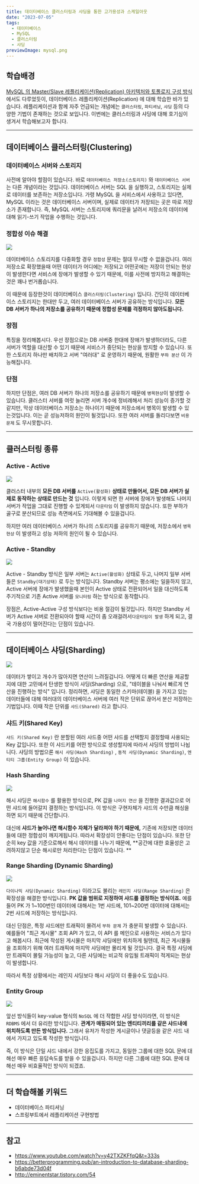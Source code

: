 ```yaml
---
title: 데이터베이스 클러스터링과 샤딩을 통한 고가용성과 스케일아웃
date: "2023-07-05"
tags:
  - 데이터베이스
  - MySQL
  - 클러스터링
  - 샤딩
previewImage: mysql.png
---
```


## 학습배경

[MySQL 의 Master/Slave 레플리케이션(Replication) 아키텍처와 토폴로지 구성 방식](https://velog.io/@msung99/MySQL-%EC%9D%98-MasterSlave-%EB%A0%88%ED%94%8C%EB%A6%AC%EC%BC%80%EC%9D%B4%EC%85%98Replication-%EC%95%84%ED%82%A4%ED%85%8D%EC%B2%98%EC%99%80-%ED%86%A0%ED%8F%B4%EB%A1%9C%EC%A7%80-%EA%B5%AC%EC%84%B1-%EB%B0%A9%EC%8B%9D) 에서도 다루었듯이, 데이터베이스 레플리케이션(Replication) 에 대해 학습한 바가 있습니다. 레플리케이션과 함께 자주 언급되는 개념에는 `클러스터링`, `파티셔닝`, `샤딩` 등의 다양한 기법이 존재하는 것으로 보입니다. 이번에는 클러스터링과 샤딩에 대해 호기심이 생겨서 학습해보고자 합니다.

---

## 데이터베이스 클러스터링(Clustering)

### 데이터베이스 서버와 스토리지

사전에 알아야 할점이 있습니다. 바로 `데이터베이스 저장소(스토리지)` 와 `데이터베이스 서버` 는 다른 개념이라는 것입니다. 데이터베이스 서버는 SQL 을 실행하고, 스토리지는 실제로 데이터를 보존하는 저장소입니다. 가령 MySQL 을 서비스에서 사용하고 있다면, MySQL 이라는 것은 데이터베이스 서버이며, 실제로 데이터가 저장되는 곳은 따로 저장소가 존재합니다. 즉, MySQL 서버는 스토리지에 쿼리문을 날려서 저장소의 데이터에 대해 읽기-쓰기 작업을 수행하는 것입니다.

### 정합성 이슈 해결

![](https://velog.velcdn.com/images/msung99/post/63c781cf-2813-40d0-9b10-b63ce04a662a/image.png)

데이터베이스 스토리지를 다중화할 경우 `정합성` 문제는 절대 무시할 수 없을겁니다. 여러 저장소로 확장했을때 어떤 데이터가 어디에는 저장되고 어떤곳에는 저장이 안되는 현상이 발생한다면 서비스에 장애가 발생할 수 있기 때문에, 이를 사전에 방지하고 해결하는 것은 꽤나 번거롭습니다.

이 때문에 등장한것이 데이터베이스 `클러스터링(Clustering)` 입니다. 간단히 데이터베이스 스토리지는 한대만 두고, 여러 데이터베이스 서버가 공유하는 방식입니다. **모든 DB 서버가 하나의 저장소를 공유하기 때문에 정합성 문제를 걱정하지 않아도됩니다.**

### 장점

특징을 정리해봅시다. 우선 장점으로는 DB 서버중 한대에 장애가 발생하더라도, 다른 서버가 역할을 대신할 수 있기 때문에 서비스가 중단되는 현상을 방지할 수 있습니다. 또한 스토리지 하나만 배치하고 서버 "여러대" 로 운영하기 때문에, 원활한 `부하 분산` 이 가능해집니다.

### 단점

하지만 단점은, 여러 DB 서버가 하나의 저장소를 공유하기 때문에 `병목현상`이 발생할 수 있습니다. 클러스터 서버를 여럿 늘리면 서버 개수에 정비례해서 처리 성능이 증가할 것 같지만, 막상 데이터베이스 저장소는 하나이기 때문에 저장소에서 병목이 발생할 수 있는것입니다. 이는 곧 성능저하의 원인이 될것입니다. 또한 여러 서버를 돌리다보면 `비용 문제` 도 무시못합니다.

---

## 클러스터링 종류

### Active - Active

![](https://velog.velcdn.com/images/msung99/post/0e183582-77de-4507-bf6b-da631c54ee7f/image.png)

클러스터 내부의 **모든 DB 서버를** `Active(활성화)` **상태로 만들어서, 모든 DB 서버가 실제로 동작하는 상태로 만드는 것** 입니다. 이렇게 되면 한 서버에 장애가 발생해도 나머지 서버가 작업을 그대로 진행할 수 있게되서 `다운타임` 이 발생하지 않습니다. 또한 부하가 골구로 분산되므로 성능 측면에서도 기대해볼 수 있을겁니다.

하지만 여러 데이터베이스 서버가 하나의 스토리지를 공유하기 때문에, 저장소에서 `병목 현상` 이 발생하고 성능 저하의 원인이 될 수 있습니다.

### Active - Standby

![](https://velog.velcdn.com/images/msung99/post/0b20a32c-dafc-440c-b8fe-438282d53414/image.png)

Active - Standby 방식은 일부 서버는 `Active(활성화)` 상태로 두고, 나머지 일부 서버들은 `Standby(대기상태)` 로 두는 방식입니다. Standby 서버는 평소에는 일을하지 않고, Active 서버에 장애가 발생했을때 본인이 Active 상태로 전환되어서 일을 대신하도록 주기적으로 기존 Active 서버를 `모니터링` 하는 방식으로 동작합니다.

장점은, Active-Active 구성 방식보다는 비용 절감이 될것입니다. 하지만 Standby 서버가 Active 서버로 전환되아야 할때 시간이 좀 오래걸려서`다운타임이 발생` 하게 되고, 결국 가용성이 떨어진다는 단점이 있습니다.

---

## 데이터베이스 샤딩(Sharding)

![](https://velog.velcdn.com/images/msung99/post/b872f0d6-2a0d-4d0e-aea5-fce9388ca2e7/image.png)

데이터가 쌓이고 개수가 많아지면 연산이 느려질겁니다. 어떻게 더 빠른 연산을 제공할지에 대한 고민에서 탄생한 방식이 샤딩(Sharding) 으로, "테이블을 나눠서 빠르게 연산을 진행하는 방식" 입니다. 정리하면, 샤딩은 동일한 스키마(테이블) 을 가지고 있는 데이터들에 대해 여러대의 데이터베이스 서버에 여러 작은 단위로 끊어서 분산 저장하는 기법입니다. 이때 작은 단위를 `샤드(Shared)` 라고 합니다.

### 샤드 키(Shared Key)

`샤드 키(Shared Key)` 란 분할된 여러 샤드중 어떤 샤드를 선택할지 결정할때 사용되는 Key 값입니다. 또한 이 샤드키를 어떤 방식으로 생성할지에 따라서 샤딩의 방법이 나뉩니다. 샤딩의 방법으론 `해시 샤딩(Hash Sharding)` , `동적 샤딩(Dynamic Sharding)`, `엔티티 그룹(Entity Group)` 이 있습니다.

### Hash Sharding

![](https://velog.velcdn.com/images/msung99/post/8de91ceb-2799-4f5d-9893-32e18d81946b/image.png)

해시 샤딩은 `해시함수` 를 활용한 방식으로, PK 값을 `나머지 연산` 을 진행한 결과값으로 어떤 샤드에 들어갈지 결정하는 방식입니다. 이 방식은 구현자체가 샤드의 수만큼 해싱을 하면 되기 때문에 간단합니다.

대신에 **샤드가 늘어나면 해시함수 자체가 달라져야 하기 때문에,** 기존에 저장되면 데이터들에 대한 정합성이 깨지게됩니다. 따라서 확장성이 안좋다는 단점이 있습니다. 또한 단순히 key 값을 기준으로해서 해시 데이터를 나누기 때문에, **공간에 대한 효율성은 고려하지않고 단순 해시로만 처리한다는 단점이 있습니다. **

### Range Sharding (Dynamic Sharding)

![](https://velog.velcdn.com/images/msung99/post/62367131-da64-49b2-af59-fccd1932fb9c/image.png)

`다이나믹 샤딩(Dynamic Sharding)` 이라고도 불리는 `레인지 샤딩(Range Sharding)` 은 확장성을 해결한 방식입니다. **PK 값을 범위로 지정하여 샤드를 결정하는 방식이죠.** 예를들어 PK 가 1~100번인 데이터에 대해서는 1번 샤드에, 101~200번 데이터에 대해서는 2번 샤드에 저장하는 방식입니다.

대신 단점은, 특정 샤드에만 트래픽이 몰려서 `부하 문제` 가 충분히 발생할 수 있습니다. 예를들어 "최근 게시물" 조회 API 가 있고, 이 API 를 메인으로 사용하는 서비스가 있다고 해봅시다. 최근에 작성된 게시물은 마지막 샤딩에만 위치하게 될텐데, 최근 게시물들을 조회하기 위해 여러 트래픽에 마지막 샤딩에만 몰리게 될 것입니다. 결국 특정 샤딩에만 트래픽이 몰릴 가능성이 높고, 다른 샤딩에는 비교적 유입될 트래픽이 적게되는 현상이 발생합니다.

따라서 특정 상황에서는 레인지 샤딩보다 해시 샤딩이 더 좋을수도 있습니다.

### Entity Group

![](https://velog.velcdn.com/images/msung99/post/0deb7e94-0080-43ab-b1b3-3ace5b472ae0/image.png)

앞선 방식들이 key-value 형식의 `NoSQL` 에 더 작합한 샤딩 방식이라면, 이 방식은 `RDBMS` 에서 더 유리한 방식입니다. **관계가 매핑되어 있는 엔티티끼리를 같은 샤드내에 위치하도록 만든 방식입니다.** 그래서 유저가 작성한 게시글이나 댓글등을 같은 샤드 내에서 가지고 있도록 작성한 방식입니다.

즉, 이 방식은 단일 샤드 내에서 강한 응집도를 가지고, 동일한 그룹에 대한 SQL 문에 대해선 매우 빠른 응답속도를 받을 수 있을겁니다. 하지만 다른 그룹에 대한 SQL 문에 대해선 매우 비효율적인 방식이 되겠죠.

---

## 더 학습해볼 키워드

- 데이터베이스 파티셔닝
- 스프링부트에서 레플리케이션 구현방법

---

## 참고

- https://www.youtube.com/watch?v=y42TXZKFfqQ&t=333s
- https://betterprogramming.pub/an-introduction-to-database-sharding-b6abde73d04f
- http://eminentstar.tistory.com/54
